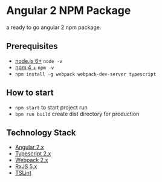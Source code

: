 # Angular 2 NPM Package

a ready to go angular 2 npm package.

## Prerequisites 
- [node.js 6+](https://nodejs.org/en/)  `node -v`
- [npm 4 +](https://www.npmjs.com/) `npm -v`
- `npm install -g webpack webpack-dev-server typescript`

 ##  How to start
 - `npm start` to start project run
 - `bpm run build` create dist directory for production

 ## Technology Stack
 - [Angular 2.x](https://angular.io/)
 - [Typescript 2.x](https://www.typescriptlang.org/)
 - [Webpack 2.x](https://webpack.js.org/)
 - [RxJS 5.x](http://reactivex.io/rxjs/)
 - [TSLint](https://palantir.github.io/tslint/)
 
